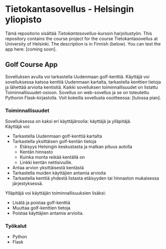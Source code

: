 # Tietokantasovellus - Helsingin yliopisto
Tämä repositorio sisältää <I>Tietokantasovellus</I>-kurssin harjoitustyön. This repository contains the course project for the course Tietokantasovellus at University of Helsinki. The description is in Finnish (below). You can test the app here: [coming soon].

## Golf Course App
Sovelluksen avulla voi tarkastella Uudenmaan golf-kenttiä. Käyttäjä voi sovelluksessa katsoa kenttiä Uudenmaan kartalta, tarkastella kenttien tietoja ja lähettää arvioita kentistiä. Kaikki sovelluksen toiminnallisuudet on listattu Toiminnallisuudet-osioon. Sovellus on web-sovellus ja se on toteutettu Pythonin Flask-kirjastolla. Voit kokeilla sovellusta osoitteessa: [tulossa pian].

### Toiminnallisuudet
Sovelluksessa on kaksi eri käyttäjäroolia: käyttäjä ja ylläpitäjä.<br>
Käyttäjä voi:
- Tarkastella Uudenmaan golf-kenttiä kartalta
- Tarkastella yksittäisen golf-kentän tietoja
    - Etäisyys Helsingin keskustasta ja matkan pituus autolla
    - Kentän hinnasto
    - Kuinka monta reikää kentällä on
    - Linkki kentän nettisivuille.
- Antaa arvion yksittäisestä kentästä
- Tarkastella muiden käyttäjien antamia arvioita
- Tarkastella kenttiä yhdestä listasta etäisyyden tai hinnaston mukaisessa järjestyksessä.

Ylläpitäjä voi käyttäjän toiminnallisuuksien lisäksi:
- Lisätä ja poistaa golf-kenttiä
- Muuttaa golf-kenttien tietoja
- Poistaa käyttäjien antamia arvioita.

### Työkalut
- Python
- Flask
